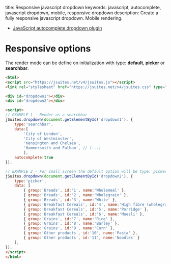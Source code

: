 title: Responsive javascript dropdown
keywords: javascript, autocomplete, javascript dropdown, mobile, responsive dropdown
description: Create a fully responsive javascript dropdown. Mobile rendering.

* [JavaScript autocomplete dropdown plugin](/docs/v4/dropdown-and-autocomplete)

Responsive options
==================

The render mode can be define on initialization with type: **default**, **picker** or **searchbar**.

```html
<html>
<script src="https://jsuites.net/v4/jsuites.js"></script>
<link rel="stylesheet" href="https://jsuites.net/v4/jsuites.css" type="text/css" />

<div id="dropdown1"></div>
<div id="dropdown2"></div>

<script>
// EXAMPLE 1 - Render as a searchbar
jSuites.dropdown(document.getElementById('dropdown1'), {
    type:'searchbar',
    data:[
        'City of London',
        'City of Westminster',
        'Kensington and Chelsea',
        'Hammersmith and Fulham', // (...)
        ],
    autocomplete:true
});

// EXAMPLE 2 - For small screen the default option will be type: picker
jSuites.dropdown(document.getElementById('dropdown2'), {
    type:'picker',
    data: [
        { group:'Breads', id:'1', name:'Wholemeal' },
        { group:'Breads', id:'2', name:'Wholegrain' },
        { group:'Breads', id:'3', name:'White' },
        { group:'Breakfast Cereals', id:'4', name:'High fibre (wholegrain) oats' },
        { group:'Breakfast Cereals', id:'5', name:'Porridge' },
        { group:'Breakfast Cereals', id:'6', name:'Muesli' },
        { group:'Grains', id:'7', name:'Rice' },
        { group:'Grains', id:'8', name:'Barley' },
        { group:'Grains', id:'9', name:'Corn' },
        { group:'Other products', id:'10', name:'Pasta' },
        { group:'Other products', id:'11', name:'Noodles' }
    ],
});
</script>
</html>
```
